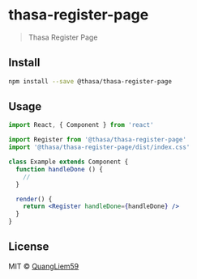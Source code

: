# thasa-register-page

> Thasa Register Page

## Install

```bash
npm install --save @thasa/thasa-register-page
```

## Usage

```jsx
import React, { Component } from 'react'

import Register from '@thasa/thasa-register-page'
import '@thasa/thasa-register-page/dist/index.css'

class Example extends Component {
  function handleDone () {
    //
  }

  render() {
    return <Register handleDone={handleDone} />
  }
}
```

## License

MIT © [QuangLiem59](https://github.com/QuangLiem59)

